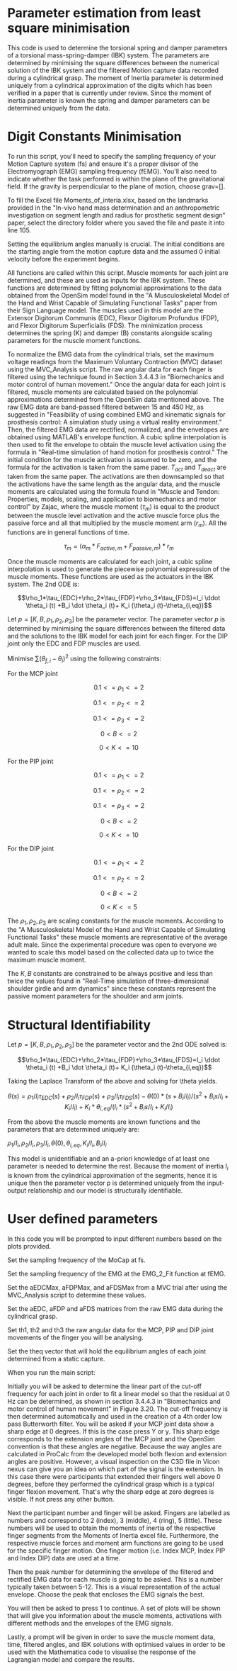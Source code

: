 # Parameter estimation from least square minimisation

This code is used to determine the torsional spring and damper parameters of a torsional mass-spring-damper (IBK) system. The parameters are determined by minimising the square differences between the numerical solution of the IBK system and the filtered Motion capture data recorded during a cylindrical grasp. The moment of Inertia parameter is determined uniquely from a cylindrical approximation of the digits which has been verified in a paper that is currently under review. Since the moment of inertia parameter is known the spring and damper parameters can be determined uniquely from the data.


# Digit Constants Minimisation

To run this script, you'll need to specify the sampling frequency of your Motion Capture system (fs) and ensure it's a proper divisor of the Electromyograph (EMG) sampling frequency (fEMG). You'll also need to indicate whether the task performed is within the plane of the gravitational field. If the gravity is perpendicular to the plane of motion, choose grav=[].

To fill the Excel file Moments_of_interia.xlsx, based on the landmarks provided in the "In-vivo hand mass determination and an anthropometric investigation on segment length and radius for prosthetic segment design" paper, select the directory folder where you saved the file and paste it into line 105.

Setting the equilibrium angles manually is crucial. The initial conditions are the starting angle from the motion capture data and the assumed 0 initial velocity before the experiment begins.

All functions are called within this script. Muscle moments for each joint are determined, and these are used as inputs for the IBK system. These functions are determined by fitting polynomial approximations to the data obtained from the OpenSim model found in the "A Musculoskeletal Model of the Hand and Wrist Capable of Simulating Functional Tasks" paper from their Sign Language model. The muscles used in this model are the Extensor Digitorum Communis (EDC), Flexor Digitorum Profundus (FDP), and Flexor Digitorum Superficialis (FDS). The minimization process determines the spring (K) and damper (B) constants alongside scaling parameters for the muscle moment functions. 

To normalize the EMG data from the cylindrical trials, set the maximum voltage readings from the Maximum Voluntary Contraction (MVC) dataset using the MVC_Analysis script. The raw angular data for each finger is filtered using the technique found in Section 3.4.4.3 in "Biomechanics and motor control of human movement." Once the angular data for each joint is filtered, muscle moments are calculated based on the polynomial approximations determined from the OpenSim data mentioned above. The raw EMG data are band-passed filtered between 15 and 450 Hz, as suggested in "Feasibility of using combined EMG and kinematic signals for prosthesis control: A simulation study using a virtual reality environment." Then, the filtered EMG data are rectified, normalized, and the envelopes are obtained using MATLAB's envelope function. A cubic spline interpolation is then used to fit the envelope to obtain the muscle level activation using the formula in "Real-time simulation of hand motion for prosthesis control." The initial condition for the muscle activation is assumed to be zero, and the formula for the activation is taken from the same paper. $T_{act}$ and $T_{deact}$ are taken from the same
paper. The activations are then downsampled so that the activations have the same length as the angular data, and the muscle moments are calculated using the formula found in "Muscle and Tendon: Properties, models, scaling, and application to biomechanics and motor control" by Zajac, where the muscle moment ($\tau_m$) is equal to the product between the muscle level activation and the active muscle force plus the passive force and all that multiplied by the muscle moment arm ($r_m$). All the functions are in general functions of time.

$$ \tau_m=(\alpha_m*F_{active,m}+F_{passive,m})*r_m $$


Once the muscle moments are calculated for each joint, a cubic spline interpolation is used to generate the piecewise polynomial expression of the muscle moments. These functions are used as the actuators in the IBK system. The 2nd ODE is:

$$\rho_1*\tau_{EDC}+\rho_2*\tau_{FDP}+\rho_3*\tau_{FDS}=I_i \ddot \theta_i (t) +B_i \dot \theta_i (t)+ K_i (\theta_i (t)-\theta_{i,eq})$$

Let $p=[K,B,\rho_1,\rho_2,\rho_3]$ be the parameter vector. The parameter vector $p$ is determined by minimising the square differences between the filtered data and the solutions to the IBK model for each joint for each finger. For the DIP joint only the EDC and FDP muscles are used.

Minimise $\sum (\theta_{f,i}-\theta_i)^2$ using the following constraints:

For the MCP joint


$$0.1<=\rho_1<=2$$

$$0.1<=\rho_2<=2$$

$$0.1<=\rho_3<=2$$

$$ 0< B <=2 $$

$$ 0< K <=10 $$

For the PIP joint

$$0.1<=\rho_1<=2$$

$$0.1<=\rho_2<=2$$

$$0.1<=\rho_3<=2$$

$$0< B <=2$$

$$0< K <=10$$

For the DIP joint

$$0.1<=\rho_1<=2$$

$$0.1<=\rho_2<=2$$

$$0< B <=2$$

$$0< K <=5$$


The $\rho_1 ,\rho_2, \rho_3$ are scaling constants for the muscle moments. According to the "A Musculoskeletal Model of the Hand and Wrist Capable of Simulating
Functional Tasks" these muscle moments are representative of the average adult male. Since the experimental procedure was open to everyone we wanted to scale this model based on the collected data up to twice the maximum muscle moment.

The $K, B$ constants are constrained to be always positive and less than twice the values found in "Real-Time simulation of three-dimensional shoulder girdle and arm dynamics" 
since these constants represent the passive moment parameters for the shoulder and arm joints.

# Structural Identifiability

Let $p=[K,B,\rho_1,\rho_2,\rho_3]$ be the parameter vector and the 2nd ODE solved is:

$$\rho_1*\tau_{EDC}+\rho_2*\tau_{FDP}+\rho_3*\tau_{FDS}=I_i \ddot \theta_i (t) +B_i \dot \theta_i (t)+ K_i (\theta_i (t)-\theta_{i,eq})$$

Taking the Laplace Transform of the above and solving for \theta yields.

$$\theta (s) = \rho_1 / I_{i} \tau_{EDC} (s)+\rho_2 / I_{i} \tau_{FDP} (s)+ \rho_3 / I_{i} \tau_{FDS} (s) -\theta (0)*(s+B_i/I_i)/(s^2+B_i s/I_i+K_i/I_i)+K_i*\theta_{i,eq}/(I_i*(s^2+B_i s/I_i+K_i/I_i)$$

From the above the muscle moments are known functions and the parameters that are determined uniquely are:

$\rho_1/I_i,\rho_2/I_i,\rho_3/I_i,\theta (0),\theta_{i,eq}, K_i/I_i, B_i/I_i$

This model is unidentifiable and an a-priori knowledge of at least one parameter is needed to determine the rest. Because the moment of inertia $I_i$ is known from the cylindrical approximation of the segments, hence it is unique then the parameter vector $p$ is determined uniquely from the input-output relationship and our model is structurally identifiable. 

# User defined parameters

In this code you will be prompted to input different numbers based on the plots provided.

Set the sampling frequency of the MoCap at fs.

Set the sampling frequency of the EMG at the EMG_2_Fit function at fEMG.

Set the aEDCMax, aFDPMax, and aFDSMax from a MVC trial after using the MVC_Analysis script to determine these values.

Set the aEDC, aFDP and aFDS matrices from the raw EMG data during the cylindrical grasp.

Set th1, th2 and th3 the raw angular data for the MCP, PIP and DIP joint movements of the finger you will be analysing.

Set the theq vector that will hold the equilibrium angles of each joint determined from a static capture.

When you run the main script:

Initially you will be asked to determine the linear part of the cut-off frequency for each joint in order to fit a linear model so that the residual at 0 Hz can be determined,  as shown in section 3.4.4.3 in "Biomechanics and motor control of human movement" in Figure 3.20. The cut-off frequency is then determined automatically and used in the creation of a 4th order low pass Butterworth filter. You will be asked if your MCP joint data show a sharp edge at 0 degrees. If this is the case press Y or y. This sharp edge corresponds to the extension angles of the MCP joint and the OpenSim convention is that these angles are negative. Because the way angles are calculated in ProCalc from the developed model both flexion and extension angles are positive. However, a visual inspection on the C3D file in Vicon nexus can give you an idea on which part of the signal is the extension. In this case there were participants that extended their fingers well above 0 degrees, before they performed the cylindrical grasp which is a typical finger flexion movement. That's why the sharp edge at zero degrees is visible. If not press any other button. 

Next the participant number and finger will be asked. Fingers are labelled as numbers and correspond to 2 (index), 3 (middle), 4 (ring), 5 (little). These numbers will be used to obtain the moments of inertia of the respective finger segments from the Moments of Inertia excel file. Furthermore, the respective muscle forces and moment arm functions are going to be used for the specific finger motion. One finger motion (i.e. Index MCP, Index PIP and Index DIP) data are used at a time. 

Then the peak number for determining the envelope of the filtered and rectified EMG data for each muscle is going to be asked. This is a number typically taken between 5-12. This is a visual representation of the actual envelope. Choose the peak that encloses the EMG signals the best.

You will then be asked to press 1 to continue. A set of plots will be shown that will give you information about the muscle moments, activations with different methods and the envelopes of the EMG signals.

Lastly, a prompt will be given in order to save the muscle moment data, time, filtered angles, and IBK solutions with optimised values in order to be used with the Mathematica code to visualise the response of the Lagrangian model and compare the results.





